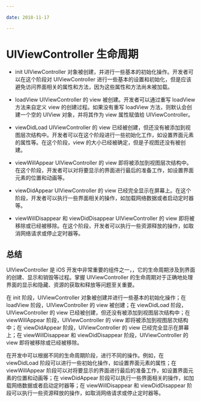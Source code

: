 ```yaml
---
 
date: 2018-11-17

---
```


# UIViewController 生命周期



- init 
UIViewController 对象被创建，并进行一些基本的初始化操作。开发者可以在这个阶段对 UIViewController 进行一些基本的设置和初始化，但是应该避免访问界面相关的属性和方法，因为这些属性和方法尚未被加载。

- loadView 
UIViewController 的 view 被创建。开发者可以通过重写 loadView 方法来自定义 view 的创建过程。如果没有重写 loadView 方法，则默认会创建一个空的 UIView 对象，并将其作为 view 属性赋值给 UIViewController。

- viewDidLoad 
UIViewController 的 view 已经被创建，但还没有被添加到视图层次结构中。开发者可以在这个阶段进行一些初始化工作，如设置界面元素的属性等。在这个阶段，view 的大小已经被确定，但是子视图还没有被创建。

- viewWillAppear 
UIViewController 的 view 即将被添加到视图层次结构中。在这个阶段，开发者可以对将要显示的界面进行最后的准备工作，如设置界面元素的位置和动画等。

- viewDidAppear 
UIViewController 的 view 已经完全显示在屏幕上。在这个阶段，开发者可以执行一些界面相关的操作，如加载网络数据或者启动定时器等。

- viewWillDisappear 和 viewDidDisappear 
UIViewController 的 view 即将被移除或已经被移除。在这个阶段，开发者可以执行一些资源释放的操作，如取消网络请求或停止定时器等。

## 总结
UIViewController 是 iOS 开发中非常重要的组件之一，，它的生命周期涉及到界面的创建、显示和销毁等过程。掌握 UIViewController 的生命周期对于正确地处理界面的显示和隐藏、资源的获取和释放等问题至关重要。<br>

在 init 阶段，UIViewController 对象被创建并进行一些基本的初始化操作；在 loadView 阶段，UIViewController 的 view 被创建；在 viewDidLoad 阶段，UIViewController 的 view 已经被创建，但还没有被添加到视图层次结构中；在 viewWillAppear 阶段，UIViewController 的 view 即将被添加到视图层次结构中；在 viewDidAppear 阶段，UIViewController 的 view 已经完全显示在屏幕上；在 viewWillDisappear 和 viewDidDisappear 阶段，UIViewController 的 view 即将被移除或已经被移除。<br>

在开发中可以根据不同的生命周期阶段，进行不同的操作。例如，在 viewDidLoad 阶段可以进行一些初始化操作，如设置界面元素的属性；在 viewWillAppear 阶段可以对将要显示的界面进行最后的准备工作，如设置界面元素的位置和动画等；在 viewDidAppear 阶段可以执行一些界面相关的操作，如加载网络数据或者启动定时器等；在 viewWillDisappear 和 viewDidDisappear 阶段可以执行一些资源释放的操作，如取消网络请求或停止定时器等。

